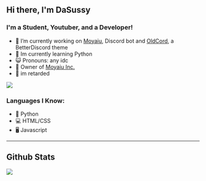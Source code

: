 ## Hi there, I'm DaSussy


### I'm a Student, Youtuber, and a Developer!

- 🔭 I’m currently working on [Moyaiu](https://moyaiu.github.io), Discord bot and [OldCord](https://github.com/moyaiu/OldCord), a BetterDiscord theme
- 🐍 Im currently learning Python
- 😺 Pronouns: any idc
- 🗿 Owner of [Moyaiu Inc.](https://github.com/moyaiu)
- 🧠 im retarded

[![](https://discord.c99.nl/widget/theme-1/525379333951324190.png)](https://canary.discord.com/channels/@me/525379333951324190)
<br />

### Languages I Know:
- 🐍 Python
- 💻 HTML/CSS
- 🖥️ Javascript

---
## Github Stats
  
[![](https://github-readme-stats.vercel.app/api?username=DaSussy&show_icons=true&hide_border=true&theme=discord_old_blurple&corner_radius=5)](https://canary.discord.com/channels/@me/525379333951324190)


[twitter]: https://twitter.com/dasussy_moyai
[youtube]: https://youtube.com/DaSussy
[reddit]: https://www.reddit.com/u/DaSussy69
